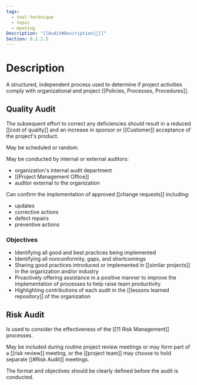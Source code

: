 ```yaml
---
tags:
  - tool-technique
  - topic
  - meeting
Description: "[[Audit#Description|📝]]"
Section: 8.2.2.5
---
```

# Description
A structured, independent process used to determine if project activities comply with organizational and project [[Policies, Processes, Procedures]].
## Quality Audit
The subsequent effort to correct any deficiencies should result in a reduced [[cost of quality]] and an increase in sponsor or [[Customer]] acceptance of the project's product.

May be scheduled or random.

May be conducted by internal or external auditors:
- organization's internal audit department
- [[Project Management Office]]
- auditor external to the organization

Can confirm the implementation of approved [[change requests]] including:
- updates
- corrective actions
- defect repairs
- preventive actions
### Objectives
- Identifying all good and best practices being implemented
- Identifying all nonconformity, gaps, and shortcomings
- Sharing good practices introduced or implemented in [[similar projects]] in the organization and/or industry
- Proactively offering assistance in a positive manner to improve the implementation of processes to help raise team productivity
- Highlighting contributions of each audit in the [[lessons learned repository]] of the organization
## Risk Audit
Is used to consider the effectiveness of the [[11 Risk Management]] processes.

May be included during routine project review meetings or may form part of a [[risk review]] meeting, or the [[project team]] may choose to hold separate [[#Risk Audit]] meetings.

The format and objectives should be clearly defined before the audit is conducted.